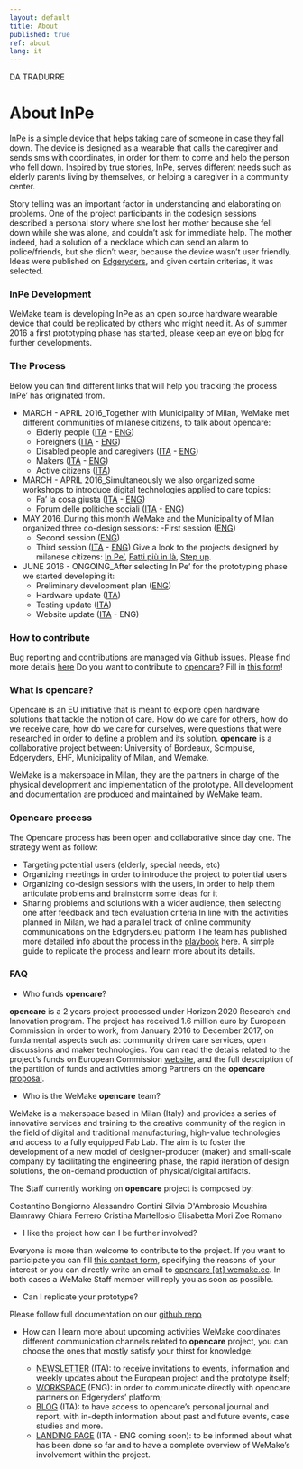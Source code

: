 ```yaml
---
layout: default
title: About
published: true
ref: about
lang: it
---
```


DA TRADURRE

# About InPe
InPe is a simple device that helps taking care of someone in case they fall down. The device is designed as a wearable that calls the caregiver and sends sms with coordinates, in order for them to come and help the person who fell down.  Inspired by true stories, InPe, serves different needs such as elderly parents living by themselves, or helping a caregiver in a community center. 


Story telling was an important factor in understanding and elaborating on problems. One of the project participants in the codesign sessions described a personal story where she lost her mother because she fell down while she was alone, and couldn’t ask for immediate help.  The mother indeed, had a solution of a necklace which can send an alarm to police/friends, but she didn’t wear, because the device wasn’t user friendly. Ideas were published on [Edgeryders](https://edgeryders.eu/en), and given certain criterias, it was selected.  


### InPe Development
WeMake team is developing InPe as an open source hardware wearable device that could be replicated by others who might need it.  As of summer 2016 a first prototyping phase has started, please keep an eye on [blog](http://inpe.opencare.cc/blog/) for further developments.


### The Process
Below you can find different links that will help you tracking the process InPe’ has originated from.

- MARCH - APRIL 2016_Together with Municipality of Milan, WeMake met different communities of milanese citizens, to talk about opencare:
  - Elderly people ([ITA](http://wemake.cc/2016/03/10/opencare-e-balera-al-circolo-olmi-a-milano/) - [ENG](https://edgeryders.eu/en/opencare-research/meetings-with-milanese-community-march-12th-2016))
  - Foreigners ([ITA](http://wemake.cc/2016/03/14/opencare-incontra-i-giovani-stranieri-di-villa-pallavicini/) - [ENG](https://edgeryders.eu/en/opencare-research/opencare-outreach-events-meeting-with-migrant))
  - Disabled people and caregivers ([ITA](http://wemake.cc/2016/03/29/opencare-si-presenta-alle-famiglie-con-diverse-abilita/) - [ENG](https://edgeryders.eu/en/opencare-research/opencare-outreach-events-meeting-with-families-with))
  - Makers ([ITA](http://wemake.cc/2016/03/30/opencare-al-genuino-day/) - [ENG](https://edgeryders.eu/en/opencare-research/opencare-medicina-e-cura-opensource-alessandro))
  - Active citizens ([ITA](http://wemake.cc/2016/04/18/opencare-nella-social-street-di-via-san-gottardo/))
- MARCH - APRIL 2016_Simultaneously we also organized some workshops to introduce digital technologies applied to care topics:
  - Fa’ la cosa giusta ([ITA](http://wemake.cc/2016/03/15/opencare-a-fa-la-cosa-giusta/) - [ENG](https://edgeryders.eu/en/opencare-research/prendersi-cura-con-strumenti-open-source-workshop))
  - Forum delle politiche sociali ([ITA](http://wemake.cc/2016/04/05/opencare-al-forum-delle-politiche-sociali-workshop/) - [ENG](https://edgeryders.eu/en/opencare-research/localactivity-prendersi-cura-con-strumenti-open))
- MAY 2016_During this month WeMake and the Municipality of Milan organized three co-design sessions:
  -First session ([ENG](https://edgeryders.eu/en/opencare-research/report-local-activity-co-design))
  - Second session ([ENG](https://edgeryders.eu/en/opencare-research/report-local-activity-co-design-second-session))
  - Third session ([ITA](http://wemake.cc/2016/05/30/annunciamo-il-primo-prototipo-di-opencare/) - [ENG](https://edgeryders.eu/en/opencare-research/report-local-activity-co-design-3))
Give a look to the projects designed by milanese citizens: [In Pe’](https://edgeryders.eu/en/in-p), [Fatti più in là](https://edgeryders.eu/en/fatti-pi-in-l-or-step-aside), [Step up](https://edgeryders.eu/en/step-up).
- JUNE 2016 - ONGOING_After selecting In Pe’ for the prototyping phase we started developing it:
  - Preliminary development plan ([ENG](https://edgeryders.eu/en/opencare-research/prototype01-preliminary-development-plan))
  - Hardware update ([ITA](http://wemake.cc/2016/07/25/aggiornamenti-da-in-pe-primo-prototipo-opencare/))
  - Testing update ([ITA](http://wemake.cc/2016/10/06/novita-da-in-pe-il-braccialetto-che-allerta-in-caso-di-caduta/))
  - Website update ([ITA](http://wemake.cc/2016/10/19/e-online-il-sito-del-primo-prototipo-di-opencare-in-pe/) - ENG)








### How to contribute
Bug reporting and contributions are managed via Github issues. Please find more details [here](https://github.com/opencarecc/inpe/blob/master/README.md#bug-reporting-and-contributions)
Do you want to contribute to [opencare](http://opencare.cc/)? Fill in [this form](https://docs.google.com/forms/d/e/1FAIpQLScTPawmZVqyBLP3UyFSODRTxfCiLVqVclVWYbbVpl_jrXu77w/viewform)!






### What is opencare?
Opencare is an EU initiative that is meant to explore open hardware solutions that tackle the notion of care.  How do we care for others, how do we receive care, how do we care for ourselves, were questions that were researched in order to define a problem and its solution. **opencare** is a collaborative project between: University of Bordeaux, Scimpulse, Edgeryders, EHF, Municipality of Milan, and Wemake. 


WeMake is a makerspace in Milan, they are the partners in charge of the physical development and implementation of the prototype. All development and documentation are produced and maintained by WeMake team.



### Opencare process
The Opencare process has been open and collaborative since day one.  The strategy went as follow:
- Targeting potential users (elderly, special needs, etc)
- Organizing meetings in order to introduce the project to potential users
- Organizing co-design sessions with the users, in order to help them articulate problems and brainstorm some ideas for it
- Sharing problems and solutions with a wider audience, then selecting one after feedback and tech evaluation criteria
In line with the activities planned in Milan, we had a parallel track of online community communications on the Edgryders.eu platform
The team has published more detailed info about the process in the [playbook](http://playbook.opencare.cc/) here. A simple guide to replicate the process and learn more about its details.




### FAQ


- Who funds **opencare**?


**opencare** is a 2 years project processed under Horizon 2020 Research and Innovation program. The project has received 1.6 million euro by European Commission in order to work, from January 2016 to December 2017, on fundamental aspects such as: community driven care services, open discussions and maker technologies.
You can read the details related to the project’s funds on European Commission [website](http://cordis.europa.eu/project/rcn/198824_en.html), and the full description of the partition of funds and activities among Partners on the **opencare** [proposal](https://drive.google.com/file/d/0BxnwAmGNB9t9cTFKT3NLWEFWbXM/view). 


- Who is the WeMake **opencare** team? 


WeMake is a makerspace based in Milan (Italy) and provides a series of innovative services and training to the creative community of the region in the field of digital and traditional manufacturing, high-value technologies and access to a fully equipped Fab Lab.
The aim is to foster the development of a new model of designer-producer (maker) and small-scale company by facilitating the engineering phase, the rapid iteration of design solutions, the on-demand production of physical/digital artifacts.


The Staff currently working on **opencare** project is composed by:


Costantino Bongiorno
Alessandro Contini
Silvia D'Ambrosio
Moushira Elamrawy
Chiara Ferrero
Cristina Martellosio
Elisabetta Mori
Zoe Romano


- I like the project how can I be further involved?


Everyone is more than welcome to contribute to the project. If you want to participate you can fill [this contact form](https://docs.google.com/forms/d/e/1FAIpQLScTPawmZVqyBLP3UyFSODRTxfCiLVqVclVWYbbVpl_jrXu77w/viewform), specifying the reasons of your interest or you can directly write an email to [opencare [at] wemake.cc](mailto:opencare@wemake.cc.In). In both cases a WeMake Staff member will reply you as soon as possible.


- Can I replicate your prototype?

Please follow full documentation on our [github repo](https://github.com/opencarecc)


- How can I learn more about upcoming activities
WeMake coordinates different communication channels related to **opencare** project, you can choose the ones that mostly satisfy your thirst for knowledge:

  - [NEWSLETTER](http://tinyletter.com/WeMakeOpenCare) (ITA): to receive invitations to events, information and weekly updates about the European project and the prototype itself;
  - [WORKSPACE](http://edgeryders.eu/en/opencare-research) (ENG): in order to communicate directly with opencare partners on Edgeryders’ platform;
  - [BLOG](http://wemake.cc/category/opencare/) (ITA): to have access to opencare’s personal journal and report, with in-depth information about past and future events, case studies and more.
  - [LANDING PAGE](http://wemake.cc/opencare/) (ITA - ENG coming soon): to be informed about what has been done so far and to have a complete overview of WeMake’s involvement within the project.
